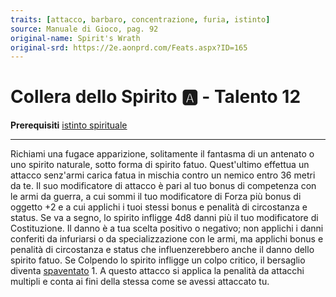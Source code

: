 ```yaml
---
traits: [attacco, barbaro, concentrazione, furia, istinto]
source: Manuale di Gioco, pag. 92
original-name: Spirit's Wrath
original-srd: https://2e.aonprd.com/Feats.aspx?ID=165
---
```


# Collera dello Spirito :a: - Talento 12

**Prerequisiti**
[istinto spirituale](/classi/barbaro/istinti/istinto-spirituale)

---

Richiami una fugace apparizione, solitamente il fantasma di un antenato o uno
spirito naturale, sotto forma di spirito fatuo. Quest'ultimo effettua un attacco
senz'armi carica fatua in mischia contro un nemico entro 36 metri da te. Il suo
modificatore di attacco è pari al tuo bonus di competenza con le armi da guerra,
a cui sommi il tuo modificatore di Forza più bonus di oggetto +2 e a cui
applichi i tuoi stessi bonus e penalità di circostanza e status. Se va a segno,
lo spirito infligge 4d8 danni più il tuo modificatore di Costituzione. Il danno
è a tua scelta positivo o negativo; non applichi i danni conferiti da infuriarsi
o da specializzazione con le armi, ma applichi bonus e penalità di circostanza e
status che influenzerebbero anche il danno dello spirito fatuo. Se Colpendo lo
spirito infligge un colpo critico, il bersaglio diventa
[spaventato](/condizioni/spaventato) 1. A questo attacco si applica la penalità
da attacchi multipli e conta ai fini della stessa come se avessi attaccato tu.
